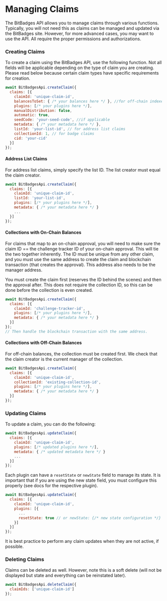 # Managing Claims

The BitBadges API allows you to manage claims through various functions. Typically, you will not need this as claims can be managed and updated via the BitBadges site. However, for more advanced cases, you may want to use the API. All require the proper permissions and authorizations.

### Creating Claims

To create a claim using the BitBadges API, use the following function. Not all fields will be applicable depending on the type of claim you are creating. Please read below because certain claim types have specific requirements for creation.

```javascript
await BitBadgesApi.createClaim({
  claims: [{
    claimId: 'unique-claim-id',
    balancesToSet: { /* your balances here */ }, //for off-chain indexed
    plugins: [/* your plugins here */],
    manualDistribution: false,
    automatic: true,
    seedCode: 'your-seed-code', //if applicable
    metadata: { /* your metadata here */ }, 
    listId: 'your-list-id', // for address list claims
    collectionId: 1, // for badge claims
    cid: 'your-cid'
  }]
});
```

#### Address List Claims

For address list claims, simply specify the list ID. The list creator must equal the claim creator.

```javascript
await BitBadgesApi.createClaim({
  claims: [{
    claimId: 'unique-claim-id',
    listId: 'your-list-id',
    plugins: [/* your plugins here */],
    metadata: { /* your metadata here */ }
    ...
  }]
});
```

#### Collections with On-Chain Balances

For claims that map to an on-chain approval, you will need to make sure the claim ID == the challenge tracker ID of your on-chain approval. This will tie the two together inherently. The ID must be unique from any other claim, and you must use the same address to create the claim and blockchain transaction (that creates the approval). This address also needs to be the manager address.&#x20;

You must create the claim first (reserves the ID behind the scenes) and then the approval after. This does not require the collection ID, so this can be done before the collection is even created.

```javascript
await BitBadgesApi.createClaim({
  claims: [{
    claimId: 'challenge-tracker-id',
    plugins: [/* your plugins here */],
    metadata: { /* your metadata here */ }
  }]
});
// Then handle the blockchain transaction with the same address.
```

#### Collections with Off-Chain Balances

For off-chain balances, the collection must be created first. We check that the claim creator is the current manager of the collection.

```javascript
await BitBadgesApi.createClaim({
  claims: [{
    claimId: 'unique-claim-id',
    collectionId: 'existing-collection-id',
    plugins: [/* your plugins here */],
    metadata: { /* your metadata here */ }
  }]
});
```

### Updating Claims

To update a claim, you can do the following:

```javascript
await BitBadgesApi.updateClaim({
  claims: [{
    claimId: 'unique-claim-id',
    plugins: [/* updated plugins here */],
    metadata: { /* updated metadata here */ }
    ...
  }]
});
```

Each plugin can have a `resetState` or `newState` field to manage its state. It is important that if you are using the new state field, you must configure this properly (see docs for the respective plugin).&#x20;

```javascript
await BitBadgesApi.updateClaim({
  claims: [{
    claimId: 'unique-claim-id',
    plugins: [{
      ...
      resetState: true // or newState: {/* new state configuration */}
    }]
  }]
});
```

It is best practice to perform any claim updates when they are not active, if possible.

### Deleting Claims

Claims can be deleted as well. However, note this is a soft delete (will not be displayed but state and everything can be reinstated later).

```javascript
await BitBadgesApi.deleteClaim({
  claimIds: ['unique-claim-id']
});
```
